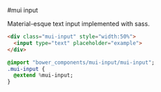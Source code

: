 #mui input

Material-esque text input implemented with sass.

```html
<div class="mui-input" style="width:50%">
  <input type="text" placeholder="example">
</div>
```

```sass
@import "bower_components/mui-input/mui-input";
.mui-input {
  @extend %mui-input;
}
```
